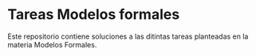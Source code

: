 # Tareas Modelos formales
Este repositorio contiene soluciones a las ditintas tareas planteadas en la materia Modelos Formales.
